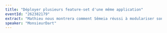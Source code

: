 ```yaml
---
title: "Déployer plusieurs feature-set d'une même application"
eventId: "262382179"
extract: "Mathieu nous montrera comment Sêmeia réussi à modulariser son architecture front au point de pouvoir déployer une application personnalisée en fonction de sa cible client (spoiler: in-repo addon, plugins Broccoli, et surcharge de composants)."
speaker: "MonsieurDart"
---
```

